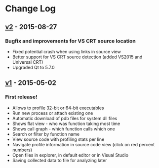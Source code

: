 # Change Log

## [v2] - 2015-08-27
### Bugfix and improvements for VS CRT source location
- Fixed potential crash when using links in source view
- Better support for VS CRT source detection (added VS2015 and Universal CRT)
- Upgraded Qt to 5.7.0

## [v1] - 2015-05-02
### First release!
- Allows to profile 32-bit or 64-bit executables
- Run new process or attach existing one
- Automatic download of pdb files for system dll files
- Shows flat view - who was function taking most time
- Shows call graph - which function calls which one
- Search or filter by function name
- View source code with profiling stats per line
- Navigate profile information in source code view (click on red percent numbers)
- Open files in explorer, in default editor or in Visual Studio
- Saving collected data to file for analyzing later

[v2]: https://github.com/mmozeiko/CxxProfiler/releases/tag/v2
[v1]: https://github.com/mmozeiko/CxxProfiler/releases/tag/v1

